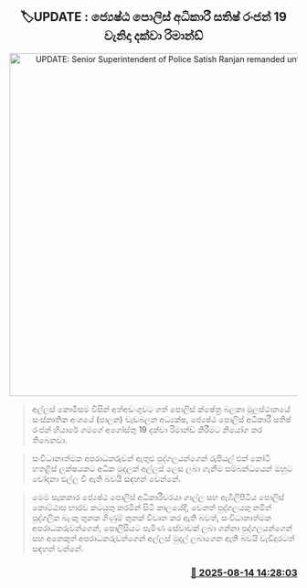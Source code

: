 <p align='center'><b><h2 align='center' title='UPDATE: Senior Superintendent of Police Satish Ranjan remanded until the 19th'>🏷UPDATE : ජ්‍යෙෂ්ඨ පොලිස් අධිකාරී සතිෂ් රංජන් 19 වැනිදා දක්වා රිමාන්ඩ්</h2></b></p>
<p align='center'><img src='https://helakuru.sgp1.cdn.digitaloceanspaces.com/esana/images/lib/police-pc.jpg' width='600' alt='UPDATE: Senior Superintendent of Police Satish Ranjan remanded until the 19th'></p>

> අල්ලස් කොමිසම විසින් අත්අඩංගුවට ගත් පොලිස් ක්ෂේත්‍ර බලකා මූලස්ථානයේ සංස්කෘතික අංශයේ (පාලන) වැඩබලන අධ්‍යක්ෂ, ජ්‍යෙෂ්ඨ පොලිස් අධිකාරී සතිෂ් රංජන් හියාරේ ගමගේ අගෝස්තු 19 දක්වා රිමාන්ඩ් කිරීමට නියෝග කර ති‍බෙනවා.

> සංවිධානාත්මක අපරාධකරුවන් ඇතුළු පුද්ගලයන්ගෙන් රුපියල් එක් කෝටි හතළිස් ලක්ෂයකට අධික මුදලක් අල්ලස් ලෙස ලබා ගැනීම සම්බන්ධයෙන් ඔහුට චෝදනා එල්ල වී ඇති බවයි සඳහන් වෙන්නේ.

> මෙම සැකකාර ජ්‍යෙෂ්ඨ පොලිස් අධිකාරීවරයා ගාල්ල සහ ඇඹිලිපිටිය පොලිස් කොට්ඨාස භාරව කටයුතු කරමින් සිටි කාලයේදී, වෙනත් පුද්ගලයකු නමින් පුද්ගලික බැංකු තුනක ගිණුම් තුනක් විවෘත කර ඇති බවත්, සංවිධානාත්මක අපරාධකරුවන්ගෙන්, පොලිසියට පැමිණ සේවාවක් ලබා ගන්නා පුද්ගලයන්ගෙන් සහ අනෙකුත් අපරාධකරුවන්ගෙන් අල්ලස් මුදල් ලබාගෙන ඇති බවයි වැඩිදුරටත් සඳහන් වන්නේ.



<h3 align='right'><a href='https://www.helakuru.lk/esana/p/112704/'>📅 2025-08-14 14:28:03</a></h3>
